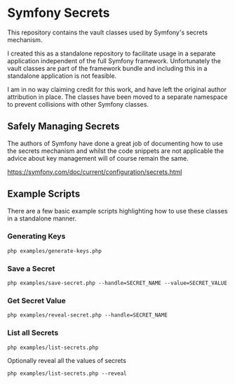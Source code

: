 # Symfony Secrets

This repository contains the vault classes used by Symfony's secrets mechanism.

I created this as a standalone repository to facilitate usage in a separate application independent of the full Symfony framework. Unfortunately the vault classes are part of the framework bundle and including this in a standalone application is not feasible.

I am in no way claiming credit for this work, and have left the original author attribution in place. The classes have been moved to a separate namespace to prevent collisions with other Symfony classes.

## Safely Managing Secrets

The authors of Symfony have done a great job of documenting how to use the secrets mechanism and whilst the code snippets are not applicable the advice about key management will of course remain the same.

https://symfony.com/doc/current/configuration/secrets.html

## Example Scripts

There are a few basic example scripts highlighting how to use these classes in a standalone manner.

### Generating Keys

``
php examples/generate-keys.php
``

### Save a Secret

``
php examples/save-secret.php --handle=SECRET_NAME --value=SECRET_VALUE
``

### Get Secret Value

``
php examples/reveal-secret.php --handle=SECRET_NAME
``

### List all Secrets

``
php examples/list-secrets.php
``

Optionally reveal all the values of secrets

``
php examples/list-secrets.php --reveal
``